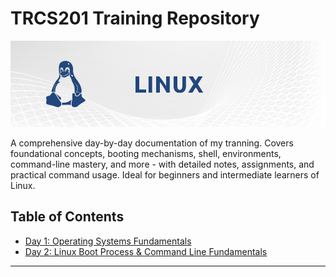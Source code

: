 # TRCS201 Training Repository

![Linux OS Banner](files/banner-linux.png)

A comprehensive day-by-day documentation of my tranning. Covers foundational concepts, booting mechanisms, shell, environments, command-line mastery, and more - with detailed notes, assignments, and practical command usage. Ideal for beginners and intermediate learners of Linux.

## Table of Contents
- [Day 1: Operating Systems Fundamentals](#day-1-operating-systems-fundamentals)
- [Day 2: Linux Boot Process & Command Line Fundamentals](#day-2-linux-boot-process--command-line-fundamentals)
---

